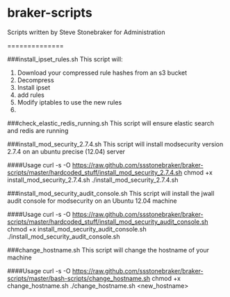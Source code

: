 braker-scripts
==============

Scripts written by Steve Stonebraker for Administration

==============

###install_ipset_rules.sh
This script will:
1. Download your compressed rule hashes from an s3 bucket
2. Decompress
3. Install ipset
4. add rules
5. Modify iptables to use the new rules
6. 

###check_elastic_redis_running.sh
This script will ensure elastic search and redis are running

###install_mod_security_2.7.4.sh
This script will install modsecurity version 2.7.4 on an ubuntu precise (12.04) server

####Usage
     curl -s -O https://raw.github.com/ssstonebraker/braker-scripts/master/hardcoded_stuff/install_mod_security_2.7.4.sh
     chmod +x install_mod_security_2.7.4.sh
     ./install_mod_security_2.7.4.sh
     
###install_mod_security_audit_console.sh
This script will install the jwall audit console for modsecurity on an Ubuntu 12.04 machine

####Usage
    curl -s -O https://raw.github.com/ssstonebraker/braker-scripts/master/hardcoded_stuff/install_mod_security_audit_console.sh
    chmod +x install_mod_security_audit_console.sh
    ./install_mod_security_audit_console.sh

###change_hostname.sh
This script will change the hostname of your machine

####Usage
    curl -s -O https://raw.github.com/ssstonebraker/braker-scripts/master/bash-scripts/change_hostname.sh
    chmod +x change_hostname.sh
    ./change_hostname.sh <new_hostname>
